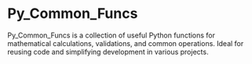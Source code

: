 # Py_Common_Funcs
Py_Common_Funcs is a collection of useful Python functions for mathematical calculations, validations, and common operations. Ideal for reusing code and simplifying development in various projects.
